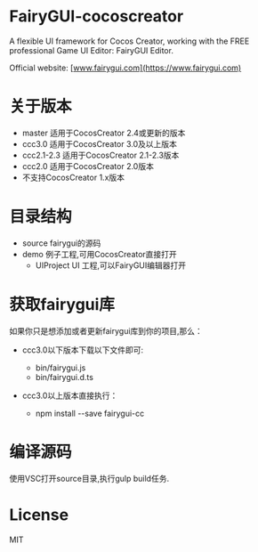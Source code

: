 # FairyGUI-cocoscreator

A flexible UI framework for Cocos Creator, working with the FREE professional Game UI Editor: FairyGUI Editor.

Official website: [www.fairygui.com](https://www.fairygui.com)

# 关于版本
* master 适用于CocosCreator 2.4或更新的版本
* ccc3.0 适用于CocosCreator 3.0及以上版本
* ccc2.1-2.3 适用于CocosCreator 2.1-2.3版本
* ccc2.0 适用于CocosCreator 2.0版本
* 不支持CocosCreator 1.x版本

# 目录结构
* source fairygui的源码
* demo 例子工程,可用CocosCreator直接打开
  * UIProject UI 工程,可以FairyGUI编辑器打开

# 获取fairygui库
如果你只是想添加或者更新fairygui库到你的项目,那么：

- ccc3.0以下版本下载以下文件即可:
  * bin/fairygui.js
  * bin/fairygui.d.ts

- ccc3.0以上版本直接执行：
  * npm install --save fairygui-cc 

# 编译源码
使用VSC打开source目录,执行gulp build任务.

# License
MIT

